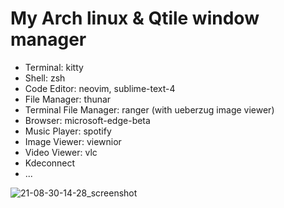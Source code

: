 # My Arch linux & Qtile window manager
- Terminal: kitty
- Shell: zsh
- Code Editor: neovim, sublime-text-4
- File Manager: thunar
- Terminal File Manager: ranger (with ueberzug image viewer)
- Browser: microsoft-edge-beta
- Music Player: spotify
- Image Viewer: viewnior
- Video Viewer: vlc
- Kdeconnect
- ...

![21-08-30-14-28_screenshot](https://user-images.githubusercontent.com/89382043/131302500-6a59fd1a-bfc2-4b73-b871-a064a6610522.jpg)

